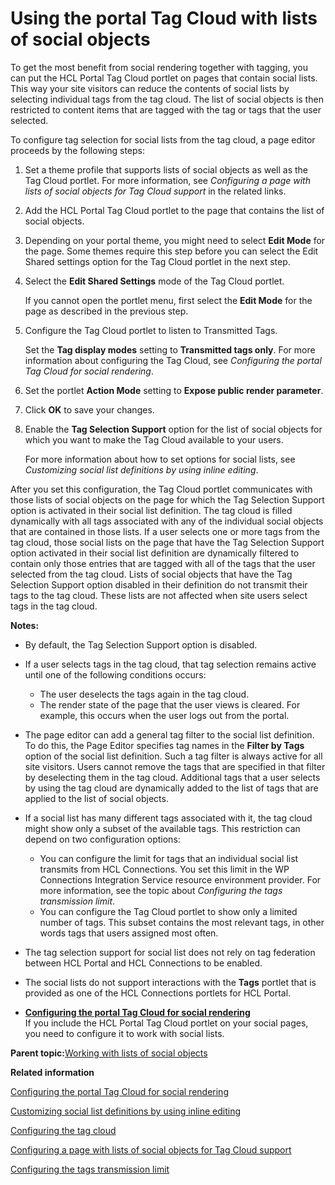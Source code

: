 # Using the portal Tag Cloud with lists of social objects

To get the most benefit from social rendering together with tagging, you can put the HCL Portal Tag Cloud portlet on pages that contain social lists. This way your site visitors can reduce the contents of social lists by selecting individual tags from the tag cloud. The list of social objects is then restricted to content items that are tagged with the tag or tags that the user selected.

To configure tag selection for social lists from the tag cloud, a page editor proceeds by the following steps:

1.  Set a theme profile that supports lists of social objects as well as the Tag Cloud portlet. For more information, see *Configuring a page with lists of social objects for Tag Cloud support* in the related links.

2.  Add the HCL Portal Tag Cloud portlet to the page that contains the list of social objects.

3.  Depending on your portal theme, you might need to select **Edit Mode** for the page. Some themes require this step before you can select the Edit Shared settings option for the Tag Cloud portlet in the next step.

4.  Select the **Edit Shared Settings** mode of the Tag Cloud portlet.

    If you cannot open the portlet menu, first select the **Edit Mode** for the page as described in the previous step.

5.  Configure the Tag Cloud portlet to listen to Transmitted Tags.

    Set the **Tag display modes** setting to **Transmitted tags only**. For more information about configuring the Tag Cloud, see *Configuring the portal Tag Cloud for social rendering*.

6.  Set the portlet **Action Mode** setting to **Expose public render parameter**.

7.  Click **OK** to save your changes.

8.  Enable the **Tag Selection Support** option for the list of social objects for which you want to make the Tag Cloud available to your users.

    For more information about how to set options for social lists, see *Customizing social list definitions by using inline editing*.


After you set this configuration, the Tag Cloud portlet communicates with those lists of social objects on the page for which the Tag Selection Support option is activated in their social list definition. The tag cloud is filled dynamically with all tags associated with any of the individual social objects that are contained in those lists. If a user selects one or more tags from the tag cloud, those social lists on the page that have the Tag Selection Support option activated in their social list definition are dynamically filtered to contain only those entries that are tagged with all of the tags that the user selected from the tag cloud. Lists of social objects that have the Tag Selection Support option disabled in their definition do not transmit their tags to the tag cloud. These lists are not affected when site users select tags in the tag cloud.

**Notes:**

-   By default, the Tag Selection Support option is disabled.
-   If a user selects tags in the tag cloud, that tag selection remains active until one of the following conditions occurs:
    -   The user deselects the tags again in the tag cloud.
    -   The render state of the page that the user views is cleared. For example, this occurs when the user logs out from the portal.
-   The page editor can add a general tag filter to the social list definition. To do this, the Page Editor specifies tag names in the **Filter by Tags** option of the social list definition. Such a tag filter is always active for all site visitors. Users cannot remove the tags that are specified in that filter by deselecting them in the tag cloud. Additional tags that a user selects by using the tag cloud are dynamically added to the list of tags that are applied to the list of social objects.
-   If a social list has many different tags associated with it, the tag cloud might show only a subset of the available tags. This restriction can depend on two configuration options:
    -   You can configure the limit for tags that an individual social list transmits from HCL Connections. You set this limit in the WP Connections Integration Service resource environment provider. For more information, see the topic about *Configuring the tags transmission limit*.
    -   You can configure the Tag Cloud portlet to show only a limited number of tags. This subset contains the most relevant tags, in other words tags that users assigned most often.
-   The tag selection support for social list does not rely on tag federation between HCL Portal and HCL Connections to be enabled.
-   The social lists do not support interactions with the **Tags** portlet that is provided as one of the HCL Connections portlets for HCL Portal.

-   **[Configuring the portal Tag Cloud for social rendering](../social/soc_rendr_cfg_tag_cloud.md)**  
If you include the HCL Portal Tag Cloud portlet on your social pages, you need to configure it to work with social lists.

**Parent topic:**[Working with lists of social objects](../social/soc_rendr_tsk_socl_list.md)

**Related information**  


[Configuring the portal Tag Cloud for social rendering](../social/soc_rendr_cfg_tag_cloud.md)

[Customizing social list definitions by using inline editing](../social/soc_rendr_cust_socl_list.md)

[Configuring the tag cloud](https://help.hcltechsw.com/digital-experience/8.5/panel_help/tag_cloud_cfg.html)

[Configuring a page with lists of social objects for Tag Cloud support](../social/config_page_social_objects_tag_cloud.md)

[Configuring the tags transmission limit](../social/soc_rendr_cfg_tag_limit.md)

